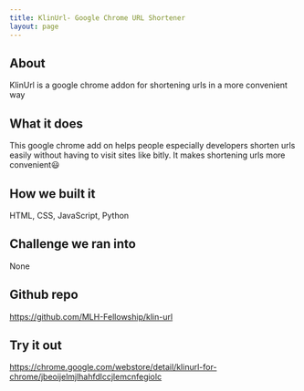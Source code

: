 ```yaml
---
title: KlinUrl- Google Chrome URL Shortener
layout: page
---
```


## About

KlinUrl is a google chrome addon for shortening urls in a more convenient way

## What it does

This google chrome add on helps people especially developers shorten urls easily without having to visit sites like bitly. It makes shortening urls more convenient😃

## How we built it

HTML, CSS, JavaScript, Python

## Challenge we ran into

None

## Github repo
https://github.com/MLH-Fellowship/klin-url

## Try it out
https://chrome.google.com/webstore/detail/klinurl-for-chrome/jbeoijelmjlhahfdlccjlemcnfegiolc
